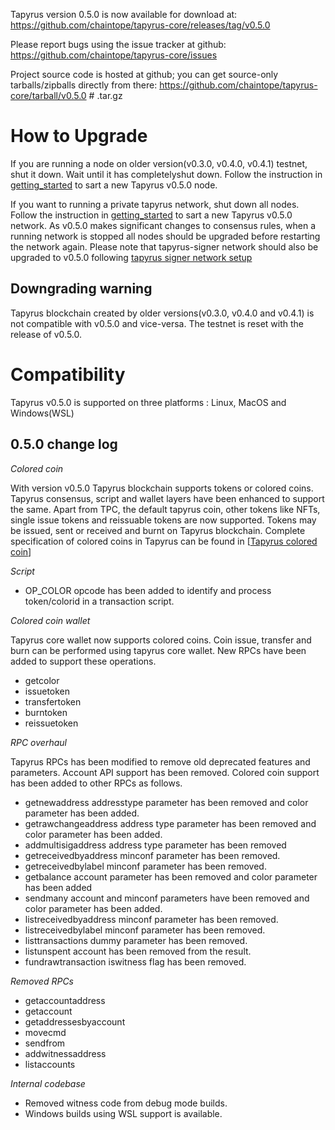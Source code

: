 Tapyrus version 0.5.0 is now available for download at:
  https://github.com/chaintope/tapyrus-core/releases/tag/v0.5.0

Please report bugs using the issue tracker at github:
  https://github.com/chaintope/tapyrus-core/issues

Project source code is hosted at github; you can get
source-only tarballs/zipballs directly from there:
  https://github.com/chaintope/tapyrus-core/tarball/v0.5.0  # .tar.gz


How to Upgrade
==============

If you are running a node on older version(v0.3.0, v0.4.0, v0.4.1) testnet, shut it down. Wait until it has completelyshut down. Follow the instruction in [getting_started](doc/tapyrus/getting_started.md#how-to-start-a-node-on-tapyrus-testnet) to sart a new Tapyrus v0.5.0 node.

If you want to running a private tapyrus network, shut down all nodes. Follow the instruction in [getting_started](doc/tapyrus/getting_started.md#how-to-start-a-new-tapyrus-network) to sart a new Tapyrus v0.5.0 network. As v0.5.0 makes significant changes to consensus rules, when a running network is stopped all nodes should be upgraded before restarting the network again. Please note that tapyrus-signer network should also be upgraded to v0.5.0 following [tapyrus signer network setup](https://github.com/chaintope/tapyrus-signer/blob/master/doc/setup.md#how-to-set-up-new-tapyrus-signer-network)

Downgrading warning
-------------------

Tapyrus blockchain created by older versions(v0.3.0, v0.4.0 and v0.4.1) is not compatible with v0.5.0 and vice-versa. The testnet is reset with the release of v0.5.0.

Compatibility
==============

Tapyrus v0.5.0 is supported on three platforms : Linux, MacOS and Windows(WSL)

0.5.0 change log
------------------

*Colored coin*

With version v0.5.0 Tapyrus blockchain supports tokens or colored coins. Tapyrus consensus, script and wallet layers have been enhanced to support the same. Apart from TPC, the default tapyrus coin, other tokens like NFTs, single issue tokens and reissuable tokens are now supported. Tokens may be issued, sent or received and burnt on Tapyrus blockchain. Complete specification of colored coins in Tapyrus can be found in [[Tapyrus colored coin](../../tapyrus/colored_coin.md)]

*Script*

* OP_COLOR opcode has been added to identify and process token/colorid in a transaction script.

*Colored coin wallet*

Tapyrus core wallet now supports colored coins. Coin issue, transfer and burn can be performed using tapyrus core wallet. New RPCs have been added to support these operations.

* getcolor
* issuetoken
* transfertoken
* burntoken
* reissuetoken

*RPC overhaul*

Tapyrus RPCs has been modified to remove old deprecated features and parameters. Account API support has been removed. Colored coin support has been added to other RPCs as follows.

* getnewaddress addresstype parameter has been removed and color parameter has been added.
* getrawchangeaddress address type parameter has been removed and color parameter has been added.
* addmultisigaddress address type parameter has been removed
* getreceivedbyaddress minconf parameter has been removed.
* getreceivedbylabel minconf parameter has been removed.
* getbalance account parameter has been removed and color parameter has been added
* sendmany account and minconf parameters have been removed and color parameter has been added.
* listreceivedbyaddress  minconf parameter has been removed.
* listreceivedbylabel minconf parameter has been removed.
* listtransactions dummy parameter has been removed.
* listunspent account has been removed from the result.
* fundrawtransaction iswitness flag has been removed.

*Removed RPCs*

* getaccountaddress
* getaccount
* getaddressesbyaccount
* movecmd
* sendfrom
* addwitnessaddress
* listaccounts

*Internal codebase*
* Removed witness code from debug mode builds.
* Windows builds using WSL support is available.
